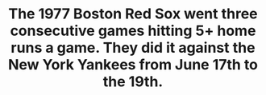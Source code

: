 ---
title:      
  - The 1977 Boston Red Sox went three consecutive games hitting 5+ home runs a game. They did it against the New York Yankees from June 17th to the 19th.
secondary:
  - The sox hitters were Carl Yastrzemski (4), George Scott (3), Bernie Carbo (3), Carlton Fisk (2), Rick Burlesson (1), Fred Lynn (1), Jim Rice (1), Denny Doyle (1).
reference:
---